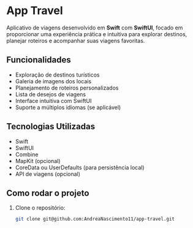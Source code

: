 # App Travel

Aplicativo de viagens desenvolvido em **Swift** com **SwiftUI**, focado em proporcionar uma experiência prática e intuitiva para explorar destinos, planejar roteiros e acompanhar suas viagens favoritas.

## Funcionalidades

- Exploração de destinos turísticos
- Galeria de imagens dos locais
- Planejamento de roteiros personalizados
- Lista de desejos de viagens
- Interface intuitiva com SwiftUI
- Suporte a múltiplos idiomas (se aplicável)

## Tecnologias Utilizadas

- Swift
- SwiftUI
- Combine
- MapKit (opcional)
- CoreData ou UserDefaults (para persistência local)
- API de viagens (opcional)

## Como rodar o projeto

1. Clone o repositório:
   ```bash
   git clone git@github.com:AndreaNascimento11/app-travel.git
